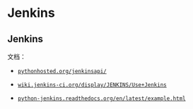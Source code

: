 # Jenkins

## Jenkins

文档：

+   [`pythonhosted.org/jenkinsapi/`](https://pythonhosted.org/jenkinsapi/)

+   [`wiki.jenkins-ci.org/display/JENKINS/Use+Jenkins`](https://wiki.jenkins-ci.org/display/JENKINS/Use+Jenkins)

+   [`python-jenkins.readthedocs.org/en/latest/example.html`](https://python-jenkins.readthedocs.org/en/latest/example.html)
